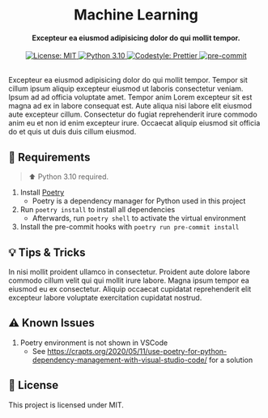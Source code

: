<h1 align="center">
  Machine Learning
</h1>

<h4 align="center">
  Excepteur ea eiusmod adipisicing dolor do qui mollit tempor.
</h4>

<div align="center">
  <a href="https://github.com/felixhoffmnn/python_template">
    <img src="https://img.shields.io/github/license/felixhoffmnn/python_template"
      alt="License: MIT" />
  </a>
  <a href="https://www.python.org/downloads/release/python-3100/">
    <img src="https://img.shields.io/badge/python-3.10-blue.svg"
      alt="Python 3.10" />
  </a>
  <a href="https://github.com/prettier/prettier">
    <img src="https://img.shields.io/badge/code_style-prettier-ff69b4.svg?style=flat-square"
      alt="Codestyle: Prettier" />
  </a>
  <a href="https://github.com/pre-commit/pre-commit">
    <img src="https://img.shields.io/badge/pre--commit-enabled-brightgreen?logo=pre-commit&logoColor=white"
      alt="pre-commit" />
  </a>
</div>
<br>

<!-- TODO: Edit paragraph -->

Excepteur ea eiusmod adipisicing dolor do qui mollit tempor. Tempor sit cillum ipsum aliquip excepteur eiusmod ut laboris consectetur veniam. Ipsum ad ad officia voluptate amet. Tempor anim Lorem excepteur sit est magna ad ex in labore consequat est. Aute aliqua nisi labore elit eiusmod aute excepteur cillum. Consectetur do fugiat reprehenderit irure commodo anim eu et non id enim excepteur irure. Occaecat aliquip eiusmod sit officia do et quis ut duis duis cillum eiusmod.

## :handshake: Requirements

> :arrow_up: Python 3.10 required.

1. Install [Poetry](https://python-poetry.org/docs/#installation)
    - Poetry is a dependency manager for Python used in this project
2. Run `poetry install` to install all dependencies
    - Afterwards, run `poetry shell` to activate the virtual environment
3. Install the pre-commit hooks with `poetry run pre-commit install`

## :bulb: Tips & Tricks

<!-- TODO: Add GitHub instructions for branch protection, versioning, and templates -->

<!-- TODO: Instruction on codecov, pre-commit, and codeql -->

<!-- TODO: Deployment methods for Mkdocs -->

In nisi mollit proident ullamco in consectetur. Proident aute dolore labore commodo cillum velit qui qui mollit irure labore. Magna ipsum tempor ea eiusmod eu ex consectetur. Aliquip occaecat cupidatat reprehenderit elit excepteur labore voluptate exercitation cupidatat nostrud.

## :warning: Known Issues

1. Poetry environment is not shown in VSCode
    - See https://crapts.org/2020/05/11/use-poetry-for-python-dependency-management-with-visual-studio-code/ for a solution

## :memo: License

This project is licensed under MIT.
